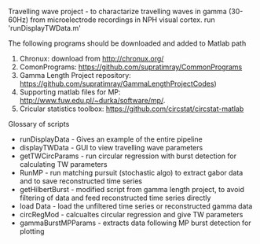 Travelling wave project - to charactarize travelling waves in gamma (30-60Hz) from microelectrode recordings in NPH visual cortex. 
run 'runDisplayTWData.m'

The following programs should be downloaded and added to Matlab path 
1. Chronux: download from http://chronux.org/
2. ComonPrograms: https://github.com/supratimray/CommonPrograms
3. Gamma Length Project repository: https://github.com/supratimray/GammaLengthProjectCodes)
4. Supporting matlab files for MP: http://www.fuw.edu.pl/~durka/software/mp/.
5. Cricular statistics toolbox: https://github.com/circstat/circstat-matlab

Glossary of scripts
- runDisplayData - Gives an example of the entire pipeline
- displayTWData - GUI to view travelling wave parameters
- getTWCircParams - run circular regression with burst detection for calculating TW parameters
- RunMP - run matching pursuit (stochastic algo) to extract gabor data and to save reconstructed time series
- getHilbertBurst - modified script from gamma length project, to avoid filtering of data and feed reconstructed time series directly
- load Data - load the unfiltered time series or reconstructed gamma data 
- circRegMod - calcualtes circular regression and give TW parameters
- gammaBurstMPParams - extracts data following MP burst detection for plotting

